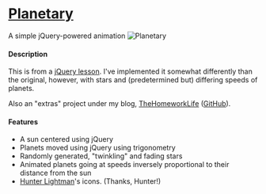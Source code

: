 # [Planetary](http://thehomeworklife.co.nf/extras/Planetary)
A simple jQuery-powered animation
![Planetary](http://s27.postimg.org/tr38xx01v/planetary.png)

#### Description
This is from a [jQuery lesson](https://github.com/Huntrr/jquery-demo). I've implemented it somewhat differently than the original, however, with stars and (predetermined but) differing speeds of planets.

Also an "extras" project under my blog, [TheHomeworkLife](http://www.thehomeworklife.co.nf) ([GitHub](https://github.com/jlam55555/the-homework-life)).

#### Features
- A sun centered using jQuery
- Planets moved using jQuery using trigonometry
- Randomly generated, "twinkling" and fading stars
- Animated planets going at speeds inversely proportional to their distance from the sun
- [Hunter Lightman](http://www.hunterlightman.com)'s icons. (Thanks, Hunter!)
